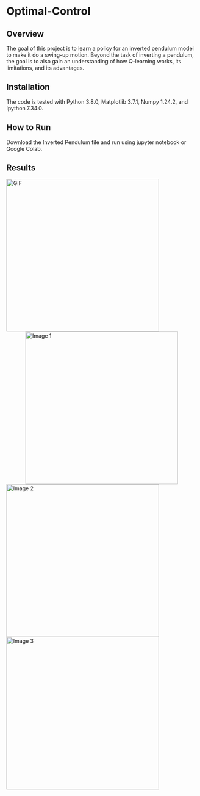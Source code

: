 # Optimal-Control

## Overview
The goal of this project is to learn a policy for an inverted pendulum model to make it do a swing-up motion. Beyond the task of inverting a pendulum, the goal is to also gain an understanding of how Q-learning works, its limitations, and its advantages.

## Installation
The code is tested with Python 3.8.0, Matplotlib 3.7.1, Numpy 1.24.2, and Ipython 7.34.0.

## How to Run
Download the Inverted Pendulum file and run using jupyter notebook or Google Colab.

## Results




<div style="overflow: auto;">
  <div style="float: left; margin-right: 20px;">
  <img src="https://github.com/Naveench7/Optimal-Control/assets/100085132/be0bb0d4-4edb-4d62-971a-b513f2ff80ea" alt="GIF" style="width: 400px; height: auto;">
  
  <img src="https://github.com/Naveench7/Optimal-Control/assets/100085132/69d7ca18-a80c-4629-b1b0-ede0c2ebe058" alt="Image 1" style="width: 400px; height: auto; float: left; margin-left: 50px; margin-right: 20px;">
  
  <img src="https://github.com/Naveench7/Optimal-Control/assets/100085132/a35e2b96-c1a5-4e5b-8b36-0df24bca90a2" alt="Image 2" style="width: 400px; height: auto; float: left; margin-right: 10px;">
  
  <img src="https://github.com/Naveench7/Optimal-Control/assets/100085132/e104f175-b711-446d-bc1b-be40bbfe280c" alt="Image 3" style="width: 400px; height: auto; float: left; margin-right: 10px;">
</div>




















  






